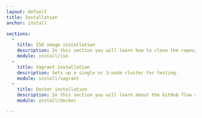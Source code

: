 ```yaml
---
layout: default
title: Installation
anchor: install

sections:
  -
    title: ISO image installation
    description: In this section you will learn how to clone the repository to your desktop and work locally to make changes.
    module: install/iso
  -
    title: Vagrant installation
    description: Sets up a single or 3-node cluster for testing.
    module: install/vagrant
  -
    title: Docker installation
    description: In this section you will learn about the GitHub flow and create your first pull request.
    module: install/docker

---
```

